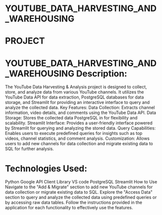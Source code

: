 # YOUTUBE_DATA_HARVESTING_AND_WAREHOUSING
# PROJECT
# YOUTUBE_DATA_HARVESTING_AND_WAREHOUSING Description: 
The YouTube Data Harvesting & Analysis project is designed to collect, store, and analyze data from various YouTube channels. It utilizes the YouTube Data API for data extraction, PostgreSQL databases for data storage, and Streamlit for providing an interactive interface to query and analyze the collected data.
Key Features: Data Collection: Extracts channel information, video details, and comments using the YouTube Data API. Data Storage: Stores the collected data PostgreSQL in for flexibility and scalability. Streamlit Interface: Provides a user-friendly interface powered by Streamlit for querying and analyzing the stored data. Query Capabilities: Enables users to execute predefined queries for insights such as top videos, channel statistics, and comment analysis. Customization: Allows users to add new channels for data collection and migrate existing data to SQL for further analysis.
# Technologies Used: 
  Python
  Google API Client Library
  VS code
  PostgreSQL
  Streamlit
How to Use Navigate to the "Add & Migrate" section to add new YouTube channels for data collection or migrate existing data to SQL. Explore the "Access Data" section to query and analyze the collected data using predefined queries or by accessing raw data tables. Follow the instructions provided in the application for each functionality to effectively use the features.
